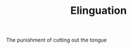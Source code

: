 ---
title: Elinguation
letter: E
permalink: "/definitions/bld-elinguation.html"
body: The punishment of cutting out the tongue
published_at: '2018-07-07'
source: Black's Law Dictionary 2nd Ed (1910)
layout: post
---